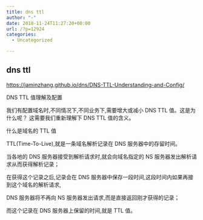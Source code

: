 ```yaml
---
title: dns ttl
author: "-"
date: 2018-11-24T11:27:20+00:00
url: /?p=12924
categories:
  - Uncategorized

---
```

## dns ttl
https://jaminzhang.github.io/dns/DNS-TTL-Understanding-and-Config/

DNS TTL 值理解及配置

我们有配置域名时,不同情况下,不同业务下,需要增大或减小 DNS TTL 值。这是为什么呢？ 这需要我们重新理解下 DNS TTL 值的含义。

什么是域名的 TTL 值
  
TTL(Time-To-Live),就是一条域名解析记录在 DNS 服务器中的存留时间。
  
当各地的 DNS 服务器接受到解析请求时,就会向域名指定的 NS 服务器发出解析请求从而获得解析记录；
  
在获得这个记录之后,记录会在 DNS 服务器中保存一段时间,这段时间内如果再接到这个域名的解析请求,
  
DNS 服务器将不再向 NS 服务器发出请求,而是直接返回刚才获得的记录；
  
而这个记录在 DNS 服务器上保留的时间,就是 TTL 值。